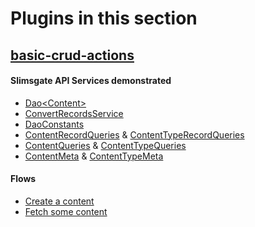 # Plugins in this section

## [basic-crud-actions](basic-crud-actions)

#### Slimsgate API Services demonstrated
* [Dao\<Content\>](basic-crud-actions/src/main/java/com/genohm/slims/custom/beans/CreateAContent.java#63)
* [ConvertRecordsService](basic-crud-actions/src/main/java/com/genohm/slims/custom/beans/CreateAContent.java#60)
* [DaoConstants](basic-crud-actions/src/main/java/com/genohm/slims/custom/beans/CreateAContent.java#60)
* [ContentRecordQueries](basic-crud-actions/src/main/java/com/genohm/slims/custom/beans/FetchSomeContent.java#87) & [ContentTypeRecordQueries](basic-crud-actions/src/main/java/com/genohm/slims/custom/beans/FetchSomeContent.java#82)
* [ContentQueries](basic-crud-actions/src/main/java/com/genohm/slims/custom/beans/FetchSomeContent.java#107) & [ContentTypeQueries](basic-crud-actions/src/main/java/com/genohm/slims/custom/beans/FetchSomeContent.java#103)
* [ContentMeta](basic-crud-actions/src/main/java/com/genohm/slims/custom/beans/FetchSomeContent.java#88) & [ContentTypeMeta](basic-crud-actions/src/main/java/com/genohm/slims/custom/beans/FetchSomeContent.java#89)

#### Flows
* [Create a content](basic-crud-actions/src/main/resources/slimsgate.xml#L9)
* [Fetch some content](basic-crud-actions/src/main/resources/slimsgate.xml#L26)